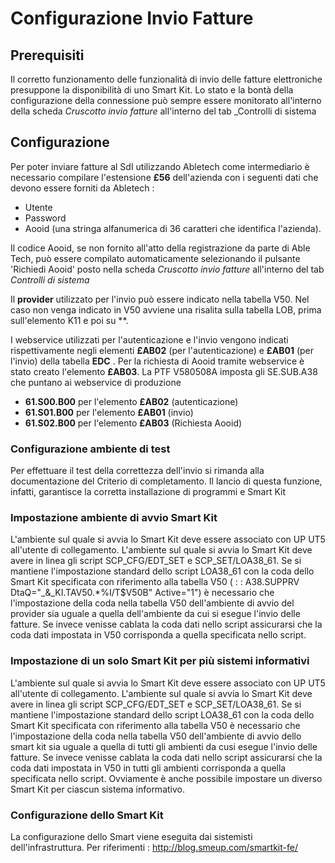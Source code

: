 # Configurazione Invio Fatture

## Prerequisiti
Il corretto funzionamento delle funzionalità di invio delle fatture elettroniche presuppone la disponibilità di uno Smart Kit.
Lo stato e la bontà della configurazione della connessione può sempre essere monitorato all'interno della scheda _Cruscotto invio fatture_  all'interno del tab _Controlli di sistema

## Configurazione
Per poter inviare fatture al SdI utilizzando Abletech come intermediario è necessario compilare l'estensione **£56** dell'azienda con i seguenti dati che devono essere forniti da Abletech : 
* Utente
* Password
* Aooid (una stringa alfanumerica di 36 caratteri che identifica l'azienda).

Il codice Aooid, se non fornito all'atto della registrazione da parte di Able Tech, può essere compilato automaticamente selezionando il pulsante 'Richiedi Aooid' posto nella scheda _Cruscotto invio fatture_  all'interno del tab _Controlli di sistema_

Il **provider** utilizzato per l'invio può essere indicato nella tabella V50.
Nel caso non venga indicato in V50 avviene una risalita sulla tabella LOB, prima sull'elemento K11 e poi su **.

I webservice utilizzati per l'autenticazione e l'invio vengono indicati rispettivamente negli elementi **£AB02** (per l'autenticazione) e **£AB01** (per l'invio) della tabella **EDC** .
Per la richiesta di Aooid tramite webservice è stato creato l'elemento **£AB03**.
La PTF V580508A imposta gli SE.SUB.A38 che puntano ai webservice di produzione
* **61.S00.B00** per l'elemento **£AB02** (autenticazione)
* **61.S01.B00** per l'elemento **£AB01** (invio)
* **61.S02.B00** per l'elemento **£AB03** (Richiesta Aooid)

### Configurazione ambiente di test
Per effettuare il test della correttezza dell'invio si rimanda alla documentazione del Criterio di completamento.
Il lancio di questa funzione, infatti, garantisce la corretta installazione di programmi e Smart Kit

### Impostazione ambiente di avvio Smart Kit
L'ambiente sul quale si avvia lo Smart Kit deve essere associato con UP UT5 all'utente di collegamento.
L'ambiente sul quale si avvia lo Smart Kit deve avere in linea gli script SCP_CFG/EDT_SET e SCP_SET/LOA38_61.
Se si mantiene l'impostazione standard dello script LOA38_61 con la coda dello Smart Kit specificata con riferimento alla tabella V50 ( :  : A38.SUPPRV DtaQ="_&_KI.TAV50.*%I/T$V50B" Active="1")  è necessario che l'impostazione della coda nella tabella V50 dell'ambiente di avvio del provider sia uguale a quella dell'ambiente da cui si esegue l'invio delle fatture. Se invece venisse cablata la coda dati nello script assicurarsi che la coda dati impostata in V50 corrisponda a quella specificata nello script.

### Impostazione di un solo Smart Kit per più sistemi informativi
L'ambiente sul quale si avvia lo Smart Kit deve essere associato con UP UT5 all'utente di collegamento.
L'ambiente sul quale si avvia lo Smart Kit deve avere in linea gli script SCP_CFG/EDT_SET e SCP_SET/LOA38_61.
Se si mantiene l'impostazione standard dello script LOA38_61 con la coda dello Smart Kit specificata con riferimento alla tabella V50 è necessario che l'impostazione della coda nella tabella V50 dell'ambiente di avvio dello smart kit sia uguale a quella di tutti gli ambienti da cusi esegue l'invio delle fatture. Se invece venisse cablata la coda dati nello script assicurarsi che la coda dati impostata in V50 in tutti gli ambienti corrisponda a quella specificata nello script.
Ovviamente è anche possibile impostare un diverso Smart Kit per ciascun sistema informativo.

### Configurazione dello Smart Kit
La configurazione dello Smart viene eseguita dai sistemisti dell'infrastruttura.
Per riferimenti : 
http://blog.smeup.com/smartkit-fe/
